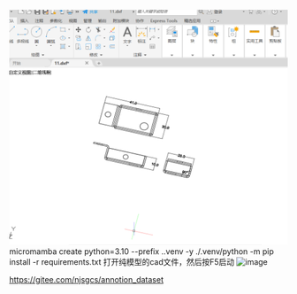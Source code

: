 ![image](readme_use\Snipaste_2025-07-23_16-28-21.png)
 micromamba create python=3.10 --prefix .\.venv -y 
./.venv/python -m pip install  -r requirements.txt
打开纯模型的cad文件，然后按F5启动
![image](readme_use\Snipaste_2025-07-23_16-39-12.png)

https://gitee.com/njsgcs/annotion_dataset